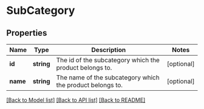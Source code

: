 # SubCategory

## Properties
Name | Type | Description | Notes
------------ | ------------- | ------------- | -------------
**id** | **string** | The id of the subcategory which the product belongs to. | [optional] 
**name** | **string** | The name of the subcategory which the product belongs to. | [optional] 

[[Back to Model list]](../../README.md#documentation-for-models) [[Back to API list]](../../README.md#documentation-for-api-endpoints) [[Back to README]](../../README.md)

